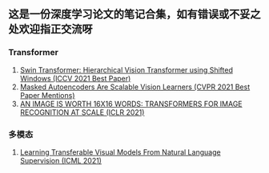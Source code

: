 ## 这是一份深度学习论文的笔记合集，如有错误或不妥之处欢迎指正交流呀


### Transformer
1. [Swin Transformer: Hierarchical Vision Transformer using Shifted Windows (ICCV 2021 Best Paper)](https://zhuanlan.zhihu.com/p/469360918/)
2. [Masked Autoencoders Are Scalable Vision Learners (CVPR 2021 Best Paper Mentions)](https://zhuanlan.zhihu.com/p/469514863/)
3. [AN IMAGE IS WORTH 16X16 WORDS: TRANSFORMERS FOR IMAGE RECOGNITION AT SCALE (ICLR 2021)]()

### 多模态
1. [Learning Transferable Visual Models From Natural Language Supervision (ICML 2021)](https://zhuanlan.zhihu.com/p/469580915/)
